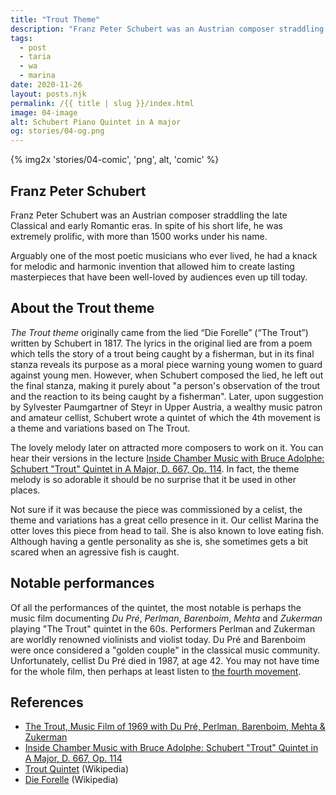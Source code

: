 ```yaml
---
title: "Trout Theme"
description: "Franz Peter Schubert was an Austrian composer straddling the late Classical and early Romantic eras, who wrote the popular Trout Quintet, a piece about a trout and it's reaction to being caught by a fisherman. It seems like several members of the Fluffy Philharmonic can relate to this piece as well."
tags: 
  - post
  - taria
  - wa
  - marina
date: 2020-11-26
layout: posts.njk
permalink: /{{ title | slug }}/index.html
image: 04-image
alt: Schubert Piano Quintet in A major
og: stories/04-og.png
---
```

{% img2x 'stories/04-comic', 'png', alt, 'comic' %}

## Franz Peter Schubert

Franz Peter Schubert was an Austrian composer straddling the late Classical and early Romantic eras. In spite of his short life, he was extremely prolific, with more than 1500 works under his name.

Arguably one of the most poetic musicians who ever lived, he had a knack for melodic and harmonic invention that allowed him to create lasting masterpieces that have been well-loved by audiences even up till today.

## About the Trout theme 

_The Trout theme_ originally came from the lied “Die Forelle” (“The Trout”) written by Schubert in 1817. The lyrics in the original lied are from a poem which tells the story of a trout being caught by a fisherman, but in its final stanza reveals its purpose as a moral piece warning young women to guard against young men. However, when Schubert composed the lied, he left out the final stanza, making it purely about "a person's observation of the trout and the reaction to its being caught by a fisherman". Later, upon suggestion by Sylvester Paumgartner of Steyr in Upper Austria, a wealthy music patron and amateur cellist, Schubert wrote a quintet of which the 4th movement is a theme and variations based on The Trout.

The lovely melody later on attracted more composers to work on it. You can hear their versions in the lecture [Inside Chamber Music with Bruce Adolphe: Schubert "Trout" Quintet in A Major, D. 667, Op. 114](https://youtu.be/CULfYiee6MM). In fact, the theme melody is so adorable it should be no surprise that it be used in other places.

Not sure if it was because the piece was commissioned by a celist, the theme and variations has a great cello presence in it. Our cellist Marina the otter loves this piece from head to tail. She is also known to love eating fish. Although having a gentle personality as she is, she sometimes gets a bit scared when an agressive fish is caught.

## Notable performances

Of all the performances of the quintet, the most notable is perhaps the music film documenting _Du Pré_, _Perlman_, _Barenboim_, _Mehta_ and _Zukerman_ playing "The Trout" quintet in the 60s. Performers Perlman and Zukerman are worldly renowned violinists and violist today. Du Pré and Barenboim were once considered a "golden couple" in the classical music community. Unfortunately, cellist Du Pré died in 1987, at age 42. You may not have time for the whole film, then perhaps at least listen to [the fourth movement](https://youtu.be/b8-H0r0iL6Q?t=2252). 

## References

- [The Trout, Music Film of 1969 with Du Pré, Perlman, Barenboim, Mehta & Zukerman](https://youtu.be/b8-H0r0iL6Q)
- [Inside Chamber Music with Bruce Adolphe: Schubert "Trout" Quintet in A Major, D. 667, Op. 114](https://youtu.be/CULfYiee6MM)
- [Trout Quintet](https://en.wikipedia.org/wiki/Trout_Quintet) (Wikipedia)
- [Die Forelle](https://en.wikipedia.org/wiki/Die_Forelle) (Wikipedia)
